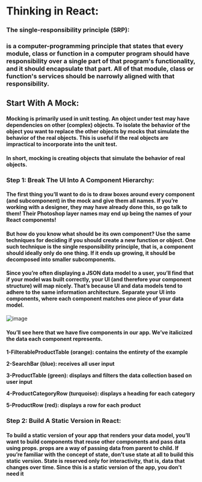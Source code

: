 # Thinking in React:
### The single-responsibility principle (SRP): 
### is a computer-programming principle that states that every module, class or function in a computer program should have responsibility over a single part of that program's functionality, and it should encapsulate that part. All of that module, class or function's services should be narrowly aligned with that responsibility.
## Start With A Mock:
#### Mocking is primarily used in unit testing. An object under test may have dependencies on other (complex) objects. To isolate the behavior of the object you want to replace the other objects by mocks that simulate the behavior of the real objects. This is useful if the real objects are impractical to incorporate into the unit test.
#### In short, mocking is creating objects that simulate the behavior of real objects.

### Step 1: Break The UI Into A Component Hierarchy:
#### The first thing you’ll want to do is to draw boxes around every component (and subcomponent) in the mock and give them all names. If you’re working with a designer, they may have already done this, so go talk to them! Their Photoshop layer names may end up being the names of your React components!

#### But how do you know what should be its own component? Use the same techniques for deciding if you should create a new function or object. One such technique is the single responsibility principle, that is, a component should ideally only do one thing. If it ends up growing, it should be decomposed into smaller subcomponents.

#### Since you’re often displaying a JSON data model to a user, you’ll find that if your model was built correctly, your UI (and therefore your component structure) will map nicely. That’s because UI and data models tend to adhere to the same information architecture. Separate your UI into components, where each component matches one piece of your data model.

![image](https://user-images.githubusercontent.com/79833733/116554328-b9ac3980-a903-11eb-9bc5-f1bf31a11069.png)

#### You’ll see here that we have five components in our app. We’ve italicized the data each component represents.

**1-FilterableProductTable (orange): contains the entirety of the example**

**2-SearchBar (blue): receives all user input**

**3-ProductTable (green): displays and filters the data collection based on user input**

**4-ProductCategoryRow (turquoise): displays a heading for each category**

**5-ProductRow (red): displays a row for each product**

### Step 2: Build A Static Version in React:

#### To build a static version of your app that renders your data model, you’ll want to build components that reuse other components and pass data using props. props are a way of passing data from parent to child. If you’re familiar with the concept of state, don’t use state at all to build this static version. State is reserved only for interactivity, that is, data that changes over time. Since this is a static version of the app, you don’t need it
